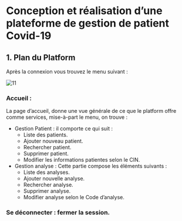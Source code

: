 # Conception et réalisation d’une plateforme de gestion de patient Covid-19

## 1.	Plan du Platform 
Après la connexion vous trouvez le menu suivant :

![11](https://user-images.githubusercontent.com/81876011/152661944-ecec7f58-cf53-4211-9472-959ebd927f7d.png)


### Accueil : 
La page d’accueil, donne une vue générale de ce que le platform offre comme services, mise-à-part le menu, on trouve :
* Gestion Patient : il comporte ce qui suit :
 	* Liste des patients.  
 	* Ajouter nouveau patient.
 	* Rechercher patient.
 	* Supprimer patient.
 	* Modifier les informations patientes selon le CIN.
* Gestion analyse : Cette partie compose les éléments suivants :
 	* Liste des analyses.  
 	* Ajouter nouvelle analyse.
 	* Rechercher analyse.
 	* Supprimer analyse.
 	* Modifier analyse selon le Code d’analyse.
### Se déconnecter : fermer la session.

